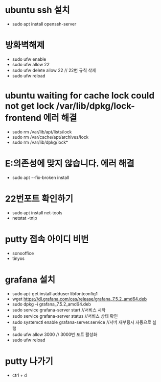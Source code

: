 # ubuntu ssh 설치
- sudo apt install openssh-server

# 방화벽해제
- sudo ufw enable
- sudo ufw allow 22
- sudo ufw delete allow 22 // 22번 규칙 삭제
- sudo ufw reload

# ubuntu waiting for cache lock could not get lock /var/lib/dpkg/lock-frontend 에러 해결
  - sudo rm /var/lib/apt/lists/lock
  - sudo rm /var/cache/apt/archives/lock
  - sudo rm /var/lib/dpkg/lock*
  
# E:의존성에 맞지 않습니다. 에러 해결
  - sudo apt --fix-broken install

# 22번포트 확인하기
  - sudo apt install net-tools
  - netstat -tnlp

# putty 접속 아이디 비번
  - sonooffice
  - tinyos

# grafana 설치
  - sudo apt-get install adduser libfontconfig1
  - wget https://dl.grafana.com/oss/release/grafana_7.5.2_amd64.deb
  - sudo dpkg -i grafana_7.5.2_amd64.deb
  - sudo service grafana-server start //서비스 시작
  - sudo service grafana-server status //서비스 상태 확인
  - sudo systemctl enable grafana-server.service //서버 재부팅시 자동으로 실행
  - sudo ufw allow 3000 // 3000번 포트 활성화
  - sudo ufw reload
  
# putty 나가기
  - ctrl + d
